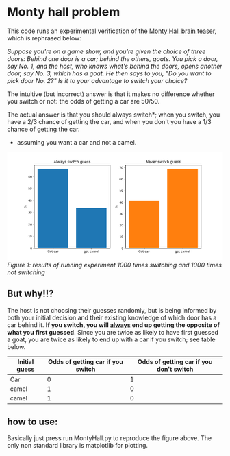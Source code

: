 # Monty hall problem

This code runs an experimental verification of the [Monty Hall brain teaser](https://en.wikipedia.org/wiki/Monty_Hall_problem), which is rephrased below:

*Suppose you're on a game show, and you're given the choice of three  doors: Behind one door is a car; behind the others, goats. You pick a  door, say No. 1, and the host, who knows what's behind the doors, opens  another door, say No. 3, which has a goat. He then says to you, "Do you  want to pick door No. 2?" Is it to your advantage to switch your choice?*

The intuitive (but incorrect) answer is that it makes no difference whether you switch or not: the odds of getting a car are 50/50.

The actual answer is that you should always switch*; when you switch, you have a 2/3 chance of getting the car, and when you don't you have a 1/3 chance of getting the car.

* assuming you want a car and not a camel.

![](Result.png)
_Figure 1: results of running experiment 1000 times switching and 1000 times not switching_

## But why!!?

The host is not choosing their guesses randomly, but is being informed by both your initial decision and their existing knowledge of which door has a car behind it. **If you switch, you will <u>always</u> end up getting the opposite of what you first guessed**. Since you are twice as likely to have first guessed a goat, you are twice as likely to end up with a car if you switch; see table below.


| Initial guess | Odds of getting car if you switch | Odds of getting car if you don't switch |
| ------------- | --------------------------------- | --------------------------------------- |
| Car           | 0                                 | 1                                       |
| camel         | 1                                 | 0                                       |
| camel         | 1                                 | 0                                       |

## how to use:

Basically just press run MontyHall.py to reproduce the figure above. The only non standard library is matplotlib for plotting. 





